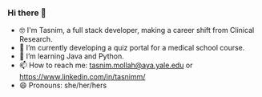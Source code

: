 ### Hi there 👋

- 🤓 I'm Tasnim, a full stack developer, making a career shift from Clinical Research.
- 🔭 I’m currently developing a quiz portal for a medical school course.
- 🌱 I’m learning Java and Python.
- 📫 How to reach me: tasnim.mollah@aya.yale.edu or https://www.linkedin.com/in/tasnimm/
- 😄 Pronouns: she/her/hers

<!--
**Tasnimmollah/Tasnimmollah** is a ✨ _special_ ✨ repository because its `README.md` (this file) appears on your GitHub profile.

Here are some ideas to get you started:


-->
